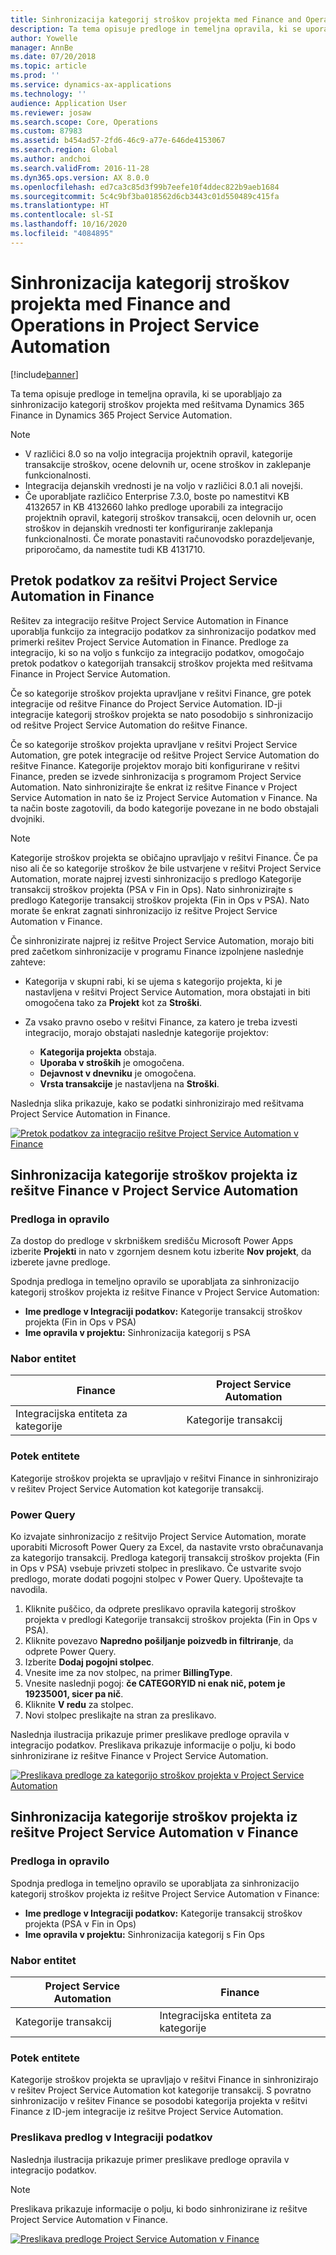 ```yaml
---
title: Sinhronizacija kategorij stroškov projekta med Finance and Operations in Project Service Automation
description: Ta tema opisuje predloge in temeljna opravila, ki se uporabljajo za sinhronizacijo kategorij stroškov projekta med rešitvama Microsoft Dynamics 365 Finance in Dynamics 365 Project Service Automation.
author: Yowelle
manager: AnnBe
ms.date: 07/20/2018
ms.topic: article
ms.prod: ''
ms.service: dynamics-ax-applications
ms.technology: ''
audience: Application User
ms.reviewer: josaw
ms.search.scope: Core, Operations
ms.custom: 87983
ms.assetid: b454ad57-2fd6-46c9-a77e-646de4153067
ms.search.region: Global
ms.author: andchoi
ms.search.validFrom: 2016-11-28
ms.dyn365.ops.version: AX 8.0.0
ms.openlocfilehash: ed7ca3c85d3f99b7eefe10f4ddec822b9aeb1684
ms.sourcegitcommit: 5c4c9bf3ba018562d6cb3443c01d550489c415fa
ms.translationtype: HT
ms.contentlocale: sl-SI
ms.lasthandoff: 10/16/2020
ms.locfileid: "4084895"
---
```

# <a name="synchronize-project-expense-categories-between-finance-and-operations-and-project-service-automation"></a>Sinhronizacija kategorij stroškov projekta med Finance and Operations in Project Service Automation

[!include[banner](../includes/banner.md)]

Ta tema opisuje predloge in temeljna opravila, ki se uporabljajo za sinhronizacijo kategorij stroškov projekta med rešitvama Dynamics 365 Finance in Dynamics 365 Project Service Automation.

> [!NOTE]
> - V različici 8.0 so na voljo integracija projektnih opravil, kategorije transakcije stroškov, ocene delovnih ur, ocene stroškov in zaklepanje funkcionalnosti.
> - Integracija dejanskih vrednosti je na voljo v različici 8.0.1 ali novejši.
> - Če uporabljate različico Enterprise 7.3.0, boste po namestitvi KB 4132657 in KB 4132660 lahko predloge uporabili za integracijo projektnih opravil, kategorij stroškov transakcij, ocen delovnih ur, ocen stroškov in dejanskih vrednosti ter konfiguriranje zaklepanja funkcionalnosti. Če morate ponastaviti računovodsko porazdeljevanje, priporočamo, da namestite tudi KB 4131710.

## <a name="data-flow-for-project-service-automation-and-finance"></a>Pretok podatkov za rešitvi Project Service Automation in Finance

Rešitev za integracijo rešitve Project Service Automation in Finance uporablja funkcijo za integracijo podatkov za sinhronizacijo podatkov med primerki rešitev Project Service Automation in Finance. Predloge za integracijo, ki so na voljo s funkcijo za integracijo podatkov, omogočajo pretok podatkov o kategorijah transakcij stroškov projekta med rešitvama Finance in Project Service Automation.

Če so kategorije stroškov projekta upravljane v rešitvi Finance, gre potek integracije od rešitve Finance do Project Service Automation. ID-ji integracije kategorij stroškov projekta se nato posodobijo s sinhronizacijo od rešitve Project Service Automation do rešitve Finance.

Če so kategorije stroškov projekta upravljane v rešitvi Project Service Automation, gre potek integracije od rešitve Project Service Automation do rešitve Finance. Kategorije projektov morajo biti konfigurirane v rešitvi Finance, preden se izvede sinhronizacija s programom Project Service Automation. Nato sinhronizirajte še enkrat iz rešitve Finance v Project Service Automation in nato še iz Project Service Automation v Finance. Na ta način boste zagotovili, da bodo kategorije povezane in ne bodo obstajali dvojniki.

> [!NOTE]
> Kategorije stroškov projekta se običajno upravljajo v rešitvi Finance. Če pa niso ali če so kategorije stroškov že bile ustvarjene v rešitvi Project Service Automation, morate najprej izvesti sinhronizacijo s predlogo Kategorije transakcij stroškov projekta (PSA v Fin in Ops). Nato sinhronizirajte s predlogo Kategorije transakcij stroškov projekta (Fin in Ops v PSA). Nato morate še enkrat zagnati sinhronizacijo iz rešitve Project Service Automation v Finance.
>
> Če sinhronizirate najprej iz rešitve Project Service Automation, morajo biti pred začetkom sinhronizacije v programu Finance izpolnjene naslednje zahteve:
>
> - Kategorija v skupni rabi, ki se ujema s kategorijo projekta, ki je nastavljena v rešitvi Project Service Automation, mora obstajati in biti omogočena tako za **Projekt** kot za **Stroški**.
> - Za vsako pravno osebo v rešitvi Finance, za katero je treba izvesti integracijo, morajo obstajati naslednje kategorije projektov:
>
>     - **Kategorija projekta** obstaja. 
>     - **Uporaba v stroških** je omogočena.
>     - **Dejavnost v dnevniku** je omogočena.
>     - **Vrsta transakcije** je nastavljena na **Stroški**.

Naslednja slika prikazuje, kako se podatki sinhronizirajo med rešitvama Project Service Automation in Finance.

[![Pretok podatkov za integracijo rešitve Project Service Automation v Finance](./media/ProjectExpenseCategoriesFlow.png)](./media/ProjectExpenseCategoriesFlow.png)

## <a name="project-expense-category-synchronization-from-finance-to-project-service-automation"></a>Sinhronizacija kategorije stroškov projekta iz rešitve Finance v Project Service Automation

### <a name="template-and-task"></a>Predloga in opravilo

Za dostop do predloge v skrbniškem središču Microsoft Power Apps izberite **Projekti** in nato v zgornjem desnem kotu izberite **Nov projekt**, da izberete javne predloge.

Spodnja predloga in temeljno opravilo se uporabljata za sinhronizacijo kategorij stroškov projekta iz rešitve Finance v Project Service Automation:

- **Ime predloge v Integraciji podatkov:** Kategorije transakcij stroškov projekta (Fin in Ops v PSA)
- **Ime opravila v projektu:** Sinhronizacija kategorij s PSA

### <a name="entity-set"></a>Nabor entitet

| Finance                           | Project Service Automation |
|-----------------------------------|----------------------------|
| Integracijska entiteta za kategorije | Kategorije transakcij     |

### <a name="entity-flow"></a>Potek entitete

Kategorije stroškov projekta se upravljajo v rešitvi Finance in sinhronizirajo v rešitev Project Service Automation kot kategorije transakcij.

### <a name="power-query"></a>Power Query

Ko izvajate sinhronizacijo z rešitvijo Project Service Automation, morate uporabiti Microsoft Power Query za Excel, da nastavite vrsto obračunavanja za kategorijo transakcij. Predloga kategorij transakcij stroškov projekta (Fin in Ops v PSA) vsebuje privzeti stolpec in preslikavo. Če ustvarite svojo predlogo, morate dodati pogojni stolpec v Power Query. Upoštevajte ta navodila.

1. Kliknite puščico, da odprete preslikavo opravila kategorij stroškov projekta v predlogi Kategorije transakcij stroškov projekta (Fin in Ops v PSA).
2. Kliknite povezavo **Napredno pošiljanje poizvedb in filtriranje**, da odprete Power Query.
2. Izberite **Dodaj pogojni stolpec**.
3. Vnesite ime za nov stolpec, na primer **BillingType**.
4. Vnesite naslednji pogoj: **če CATEGORYID ni enak nič, potem je 19235001, sicer pa nič**.
5. Kliknite **V redu** za stolpec.
6. Novi stolpec preslikajte na stran za preslikavo.

Naslednja ilustracija prikazuje primer preslikave predloge opravila v integracijo podatkov. Preslikava prikazuje informacije o polju, ki bodo sinhronizirane iz rešitve Finance v Project Service Automation.

[![Preslikava predloge za kategorijo stroškov projekta v Project Service Automation](./media/ProjectExpenseCategoriesToPSAMapping.jpg)](./media/ProjectExpenseCategoriesToPSAMapping.jpg)

## <a name="project-expense-category-synchronization-from-project-service-automation-to-finance"></a>Sinhronizacija kategorije stroškov projekta iz rešitve Project Service Automation v Finance

### <a name="template-and-task"></a>Predloga in opravilo

Spodnja predloga in temeljno opravilo se uporabljata za sinhronizacijo kategorij stroškov projekta iz rešitve Project Service Automation v Finance:

- **Ime predloge v Integraciji podatkov:** Kategorije transakcij stroškov projekta (PSA v Fin in Ops)
- **Ime opravila v projektu:** Sinhronizacija kategorij s Fin Ops

### <a name="entity-set"></a>Nabor entitet

| Project Service Automation | Finance                           |
|----------------------------|-----------------------------------|
| Kategorije transakcij     | Integracijska entiteta za kategorije |

### <a name="entity-flow"></a>Potek entitete

Kategorije stroškov projekta se upravljajo v rešitvi Finance in sinhronizirajo v rešitev Project Service Automation kot kategorije transakcij. S povratno sinhronizacijo v rešitev Finance se posodobi kategorija projekta v rešitvi Finance z ID-jem integracije iz rešitve Project Service Automation.

### <a name="template-mapping-in-data-integration"></a>Preslikava predlog v Integraciji podatkov

Naslednja ilustracija prikazuje primer preslikave predloge opravila v integracijo podatkov.

> [!NOTE]
> Preslikava prikazuje informacije o polju, ki bodo sinhronizirane iz rešitve Project Service Automation v Finance.

[![Preslikava predloge Project Service Automation v Finance](./media/ProjectExpenseCategoriesToFinOpsMapping.jpg)](./media/ProjectExpenseCategoriesToFinOpsMapping.jpg)
